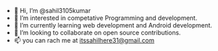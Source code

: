 - 👋 Hi, I’m @sahil3105kumar
- 👀 I’m interested in competative Programming and development.
- 🌱 I’m currently learning web development and Android development.
- 💞️ I’m looking to collaborate on open source contributions.
- 📫 you can rach me at itssahilhere31@gmail.com

<!---
sahil3105kumar/sahil3105kumar is a ✨ special ✨ repository because its `README.md` (this file) appears on your GitHub profile.
You can click the Preview link to take a look at your changes.
--->
